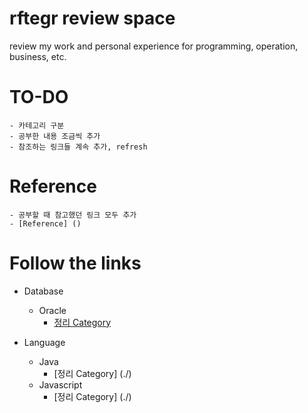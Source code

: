 # rftegr review space
review my work and personal experience for programming, operation, business, etc.

# TO-DO
    - 카테고리 구분
    - 공부한 내용 조금씩 추가
    - 참조하는 링크들 계속 추가, refresh

# Reference
    - 공부할 때 참고했던 링크 모두 추가
    - [Reference] ()

# Follow the links

- Database
    - Oracle
        - [정리 Category](./database/category.md)

- Language
    - Java
        - [정리 Category] (./)
    - Javascript
        - [정리 Category] (./)
